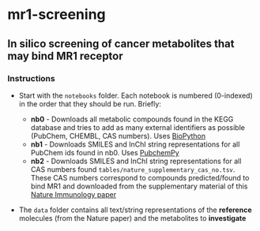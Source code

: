 # mr1-screening

## In silico screening of cancer metabolites that may bind MR1 receptor

### Instructions

* Start with the `notebooks` folder. Each notebook is numbered (0-indexed) in the order that they should be run. Briefly:

    * **nb0** - Downloads all metabolic compounds found in the KEGG database and tries to add as many external identifiers as possible (PubChem, CHEMBL, CAS numbers). Uses [BioPython](https://biopython.org/)
    * **nb1** - Downloads SMILES and InChI string representations for all PubChem ids found in nb0. Uses [PubchemPy](https://pubchempy.readthedocs.io/en/latest/guide/gettingstarted.html)
    * **nb2** - Downloads SMILES and InChI string representations for all CAS numbers found `tables/nature_supplementary_cas_no.tsv`. These CAS numbers correspond to compounds predicted/found to bind MR1 and downloaded from the supplementary material of this [Nature Immunology paper](https://www.nature.com/articles/ni.3679)

* The `data` folder contains all text/string representations of the **reference** molecules (from the Nature paper) and the metabolites to **investigate**
